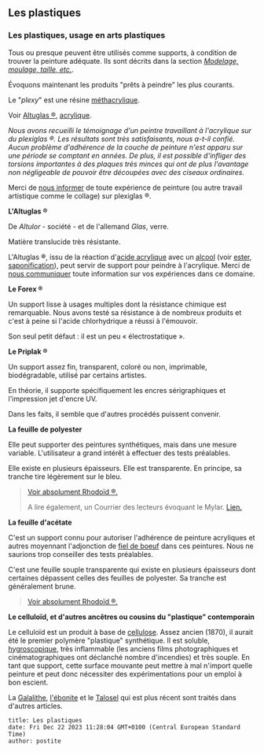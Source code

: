 ## Les plastiques
### Les plastiques, usage en arts plastiques
 Tous ou presque peuvent être utilisés comme supports, à condition de trouver la peinture adéquate. Ils sont décrits dans la section _[Modelage, moulage, taille, etc.](moulage.html)_.

Évoquons maintenant les produits "prêts à peindre" les plus courants.

Le "_plexy_" est une résine [méthacrylique](metacrylique.html).

Voir [Altuglas ®](plastiques.html#altuglas), [acrylique](acryliquegloss.html).

_Nous avons recueilli le témoignage d'un peintre travaillant à l'acrylique sur du plexiglas ®. Les résultats sont très satisfaisants, nous a-t-il confié. Aucun problème d'adhérence de la couche de peinture n'est apparu sur une période se comptant en années. De plus, il est possible d'infliger des torsions importantes à des plaques très minces qui ont de plus l'avantage non négligeable de pouvoir être découpées avec des ciseaux ordinaires._

Merci de [nous informer](plastiques.html#plexiglas) de toute expérience de peinture (ou autre travail artistique comme le collage) sur plexiglas ®.

**L'Altuglas ®**

De _Altulor_ \- société - et de l'allemand _Glas_, verre.

Matière translucide très résistante.

L'Altuglas **®**, issu de la réaction d'[acide acrylique](plastiques.html#acrylique) avec un [alcool](plastiques.html#alcool) (voir [ester](ester.html), [saponification](saponification.html)), peut servir de support pour peindre à l'acrylique. Merci de [nous communiquer](ecrire.html) toute information sur vos expériences dans ce domaine.

**Le Forex ®**

Un support lisse à usages multiples dont la résistance chimique est remarquable. Nous avons testé sa résistance à de nombreux produits et c'est à peine si l'acide chlorhydrique a réussi à l'émouvoir.

Son seul petit défaut : il est un peu « électrostatique ».

**Le Priplak ®**

Un support assez fin, transparent, coloré ou non, imprimable, biodégradable, utilisé par certains artistes.

En théorie, il supporte spécifiquement les encres sérigraphiques et l'impression jet d'encre UV.

Dans les faits, il semble que d'autres procédés puissent convenir.

**La feuille de polyester**

Elle peut supporter des peintures synthétiques, mais dans une mesure variable. L'utilisateur a grand intérêt à effectuer des tests préalables.

Elle existe en plusieurs épaisseurs. Elle est transparente. En principe, sa tranche tire légèrement sur le bleu.

> [Voir absolument Rhodoïd ®.](rhodoid.html)
> 
> A lire également, un Courrier des lecteurs évoquant le Mylar. [Lien.](courrierdeslecteurs2011c030.html#20110809mv)

**La feuille d'acétate**

C'est un support connu pour autoriser l'adhérence de peinture acryliques et autres moyennant l'adjonction de [fiel de boeuf](fieldeboeuf.html) dans ces peintures. Nous ne saurions trop conseiller des tests préalables.

C'est une feuille souple transparente qui existe en plusieurs épaisseurs dont certaines dépassent celles des feuilles de polyester. Sa tranche est généralement brune.

> [Voir absolument Rhodoïd ®.](rhodoid.html)

**Le celluloïd, et d'autres ancêtres ou cousins du "plastique" contemporain**

Le celluloïd est un produit à base de [cellulose](cellulose.html). Assez ancien (1870), il aurait été le premier polymère "plastique" synthétique. Il est soluble, [hygroscopique](hygroscopique.html), très inflammable (les anciens films photographiques et cinématographiques ont déclanché nombre d'incendies) et très souple. En tant que support, cette surface mouvante peut mettre à mal n'import quelle peinture et peut donc nécessiter des expérimentations pour un emploi à bon escient.

La [Galalithe](galalithe.html), [l'ébonite](ebonite.html) et le [Talosel](talosel.html) qui est plus récent sont traités dans d'autres articles.


```
title: Les plastiques
date: Fri Dec 22 2023 11:28:04 GMT+0100 (Central European Standard Time)
author: postite
```
